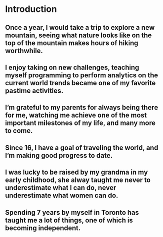 # Introduction

## Once a year, I would take a trip to explore a new mountain, seeing what nature looks like on the top of the mountain makes hours of hiking worthwhile.

## I enjoy taking on new challenges, teaching myself programming to perform analytics on the current world trends became one of my favorite pastime activities.

## I’m grateful to my parents for always being there for me, watching me achieve one of the most important milestones of my life, and many more to come.

## Since 16, I have a goal of traveling the world, and I’m making good progress to date.

## I was lucky to be raised by my grandma in my early childhood, she alway taught me never to underestimate what I can do, never underestimate what women can do.

## Spending 7 years by myself in Toronto has taught me a lot of things, one of which is becoming independent.
<!--stackedit_data:
eyJoaXN0b3J5IjpbLTEyOTQxNjU3OTUsNzM3MzIwOTAyXX0=
-->